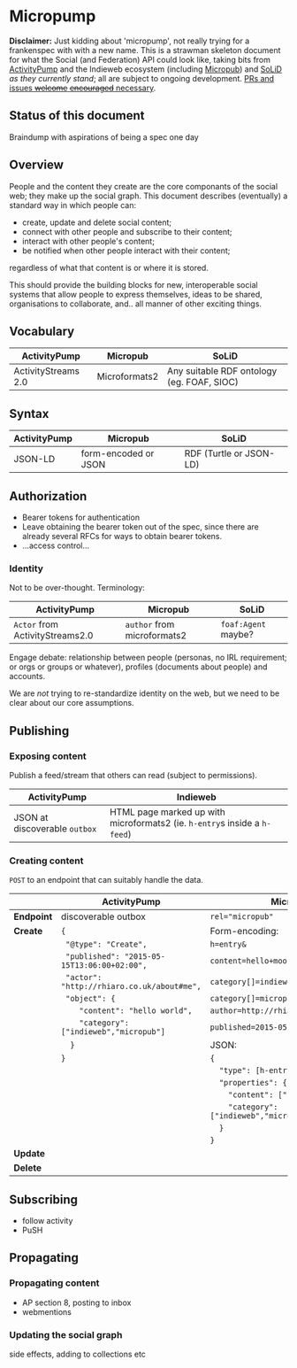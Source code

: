 # Micropump

**Disclaimer:** Just kidding about 'micropump', not really trying for a frankenspec with with a new name. This is a strawman skeleton document for what the Social (and Federation) API could look like, taking bits from [ActivityPump](http://w3c-social.github.io/activitypump/) and the Indieweb ecosystem (including [Micropub](http://indiewebcamp.com/Micropub)) and [SoLiD](http://linkeddata.github.io/SoLiD/) *as they currently stand*; all are subject to ongoing development. [PRs and issues ~~welcome~~ ~~encouraged~~ necessary](http://www.ludumdare.com/compo/wp-content/uploads/2013/04/i-have-no-idea-what-im-doing-dog.jpg).

## Status of this document

Braindump with aspirations of being a spec one day

## Overview

People and the content they create are the core componants of the social web; they make up the social graph. This document describes (eventually) a standard way in which people can:

* create, update and delete social content;
* connect with other people and subscribe to their content;
* interact with other people's content;
* be notified when other people interact with their content;

regardless of what that content is or where it is stored.

This should provide the building blocks for new, interoperable social systems that allow people to express themselves, ideas to be shared, organisations to collaborate, and.. all manner of other exciting things.

## Vocabulary

| ActivityPump | Micropub | SoLiD |
| ------------ | -------- | ----- |
| ActivityStreams 2.0 | Microformats2 | Any suitable RDF ontology (eg. FOAF, SIOC) |

## Syntax

| ActivityPump | Micropub | SoLiD |
| ------------ | -------- | ----- |
| JSON-LD | form-encoded or JSON | RDF (Turtle or JSON-LD) |


## Authorization

* Bearer tokens for authentication
* Leave obtaining the bearer token out of the spec, since there are already several RFCs for ways to obtain bearer tokens.
* ...access control...

### Identity

Not to be over-thought. Terminology:

| ActivityPump | Micropub | SoLiD |
| ------------ | -------- | ----- |
| `Actor` from ActivityStreams2.0 | `author` from microformats2 | `foaf:Agent` maybe? |

Engage debate: relationship between people (personas, no IRL requirement; or orgs or groups or whatever), profiles (documents about people) and accounts.

We are *not* trying to re-standardize identity on the web, but we need to be clear about our core assumptions.

## Publishing

### Exposing content

Publish a feed/stream that others can read (subject to permissions).

| ActivityPump | Indieweb |
| ------------ | -------- |
| JSON at discoverable `outbox` | HTML page marked up with microformats2 (ie. `h-entry`s inside a `h-feed`) |

### Creating content

`POST` to an endpoint that can suitably handle the data.

|              | ActivityPump | Micropub |
| ------------ | --------------------------------------------- | -------- |
| **Endpoint** | discoverable outbox                           | `rel="micropub"` |
| **Create**   | `{`                                           | Form-encoding: |
|              | ` "@type": "Create",`                         | `h=entry&` |
|              | ` "published": "2015-05-15T13:06:00+02:00",`  | `content=hello+moon&` |
|              | ` "actor": "http://rhiaro.co.uk/about#me",`   | `category[]=indieweb&` |
|              | ` "object": {`                                | `category[]=micropub&` |
|              | `    "content": "hello world",`               | `author=http://rhiaro.co.uk/about#me&` |
|              | `    "category": ["indieweb","micropub"]`     | `published=2015-05-15T13:06:00+02:00` |
|              | `  }`                                         | JSON: |
|              | `}`                                           | `{` |
|              |                                               | `  "type": [h-entry],` |
|              |                                               | `  "properties": {` |
|              |                                               | `    "content": ["hello world"],` |
|              |                                               | `    "category": ["indieweb","micropub"]` |
|              |                                               | `  }` |
|              |                                               | `}` |
| **Update**   |                                               | |
| **Delete**   |                                               | |


## Subscribing

* follow activity
* PuSH

## Propagating

### Propagating content

* AP section 8, posting to inbox
* webmentions

### Updating the social graph

side effects, adding to collections etc
